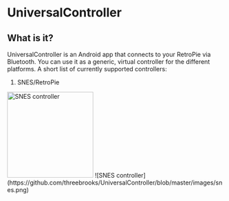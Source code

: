 # UniversalController

## What is it?
UniversalController is an Android app that connects to your RetroPie via Bluetooth. You can use it as a generic, virtual controller for the different platforms. A short list of currently supported controllers:

1. SNES/RetroPie

<img src="https://github.com/threebrooks/UniversalController/blob/master/images/snes.png" alt="SNES controller" style="width: 200px;"/>
![SNES controller](https://github.com/threebrooks/UniversalController/blob/master/images/snes.png)
